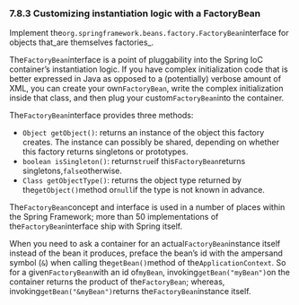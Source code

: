 ### 7.8.3 Customizing instantiation logic with a FactoryBean

Implement the`org.springframework.beans.factory.FactoryBean`interface for objects that_are themselves factories_.

The`FactoryBean`interface is a point of pluggability into the Spring IoC container’s instantiation logic. If you have complex initialization code that is better expressed in Java as opposed to a \(potentially\) verbose amount of XML, you can create your own`FactoryBean`, write the complex initialization inside that class, and then plug your custom`FactoryBean`into the container.

The`FactoryBean`interface provides three methods:

* `Object getObject()`: returns an instance of the object this factory creates. The instance can possibly be shared, depending on whether this factory returns singletons or prototypes.
* `boolean isSingleton()`: returns`true`if this`FactoryBean`returns singletons,`false`otherwise.
* `Class getObjectType()`: returns the object type returned by the`getObject()`method or`null`if the type is not known in advance.

The`FactoryBean`concept and interface is used in a number of places within the Spring Framework; more than 50 implementations of the`FactoryBean`interface ship with Spring itself.

When you need to ask a container for an actual`FactoryBean`instance itself instead of the bean it produces, preface the bean’s id with the ampersand symbol \(`&`\) when calling the`getBean()`method of the`ApplicationContext`. So for a given`FactoryBean`with an id of`myBean`, invoking`getBean("myBean")`on the container returns the product of the`FactoryBean`; whereas, invoking`getBean("&myBean")`returns the`FactoryBean`instance itself.

